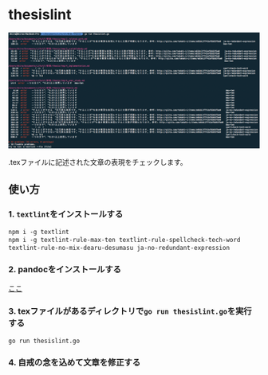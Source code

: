 # thesislint

![](./ss.png)

.texファイルに記述された文章の表現をチェックします。

## 使い方

### 1. `textlint`をインストールする

```
npm i -g textlint
npm i -g textlint-rule-max-ten textlint-rule-spellcheck-tech-word textlint-rule-no-mix-dearu-desumasu ja-no-redundant-expression
```

### 2. pandocをインストールする

[ここ](http://pandoc.org)

### 3. texファイルがあるディレクトリで`go run thesislint.go`を実行する

```
go run thesislint.go
```

### 4. 自戒の念を込めて文章を修正する
